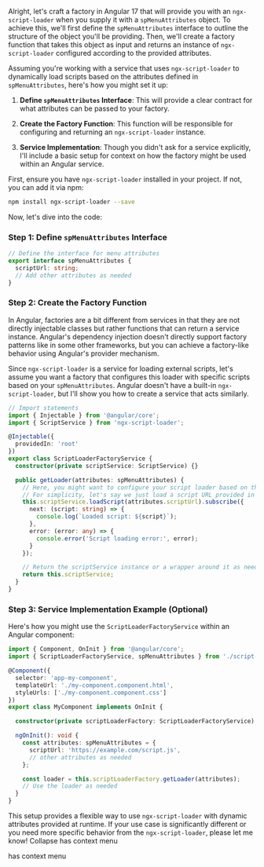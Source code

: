 Alright, let's craft a factory in Angular 17 that will provide you with an `ngx-script-loader` when you supply it with a `spMenuAttributes` object. To achieve this, we'll first define the `spMenuAttributes` interface to outline the structure of the object you'll be providing. Then, we'll create a factory function that takes this object as input and returns an instance of `ngx-script-loader` configured according to the provided attributes.

Assuming you're working with a service that uses `ngx-script-loader` to dynamically load scripts based on the attributes defined in `spMenuAttributes`, here's how you might set it up:

1. **Define `spMenuAttributes` Interface**: This will provide a clear contract for what attributes can be passed to your factory.

2. **Create the Factory Function**: This function will be responsible for configuring and returning an `ngx-script-loader` instance.

3. **Service Implementation**: Though you didn't ask for a service explicitly, I'll include a basic setup for context on how the factory might be used within an Angular service.

First, ensure you have `ngx-script-loader` installed in your project. If not, you can add it via npm:

```bash
npm install ngx-script-loader --save
```

Now, let's dive into the code:

### Step 1: Define `spMenuAttributes` Interface

```typescript
// Define the interface for menu attributes
export interface spMenuAttributes {
  scriptUrl: string;
  // Add other attributes as needed
}
```

### Step 2: Create the Factory Function

In Angular, factories are a bit different from services in that they are not directly injectable classes but rather functions that can return a service instance. Angular's dependency injection doesn't directly support factory patterns like in some other frameworks, but you can achieve a factory-like behavior using Angular's provider mechanism.

Since `ngx-script-loader` is a service for loading external scripts, let's assume you want a factory that configures this loader with specific scripts based on your `spMenuAttributes`. Angular doesn't have a built-in `ngx-script-loader`, but I'll show you how to create a service that acts similarly.

```typescript
// Import statements
import { Injectable } from '@angular/core';
import { ScriptService } from 'ngx-script-loader';

@Injectable({
  providedIn: 'root'
})
export class ScriptLoaderFactoryService {
  constructor(private scriptService: ScriptService) {}

  public getLoader(attributes: spMenuAttributes) {
    // Here, you might want to configure your script loader based on the attributes
    // For simplicity, let's say we just load a script URL provided in the attributes
    this.scriptService.loadScript(attributes.scriptUrl).subscribe({
      next: (script: string) => {
        console.log(`Loaded script: ${script}`);
      },
      error: (error: any) => {
        console.error('Script loading error:', error);
      }
    });

    // Return the scriptService instance or a wrapper around it as needed
    return this.scriptService;
  }
}
```

### Step 3: Service Implementation Example (Optional)

Here's how you might use the `ScriptLoaderFactoryService` within an Angular component:

```typescript
import { Component, OnInit } from '@angular/core';
import { ScriptLoaderFactoryService, spMenuAttributes } from './script-loader-factory.service';

@Component({
  selector: 'app-my-component',
  templateUrl: './my-component.component.html',
  styleUrls: ['./my-component.component.css']
})
export class MyComponent implements OnInit {

  constructor(private scriptLoaderFactory: ScriptLoaderFactoryService) {}

  ngOnInit(): void {
    const attributes: spMenuAttributes = {
      scriptUrl: 'https://example.com/script.js',
      // other attributes as needed
    };

    const loader = this.scriptLoaderFactory.getLoader(attributes);
    // Use the loader as needed
  }
}
```

This setup provides a flexible way to use `ngx-script-loader` with dynamic attributes provided at runtime. If your use case is significantly different or you need more specific behavior from the `ngx-script-loader`, please let me know!
Collapse
has context menu


has context menu